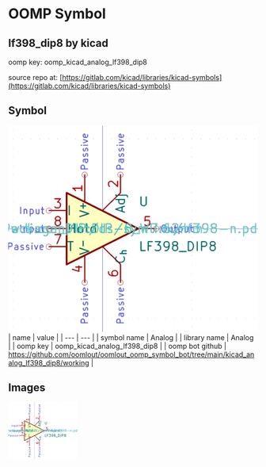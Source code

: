 # OOMP Symbol  
## lf398_dip8  by kicad  
  
oomp key: oomp_kicad_analog_lf398_dip8  
  
source repo at: [https://gitlab.com/kicad/libraries/kicad-symbols](https://gitlab.com/kicad/libraries/kicad-symbols)  
## Symbol  
  
[![working.png](working_600.png)](working.png)  
| name | value | 
| --- | --- | 
| symbol name | Analog | 
| library name | Analog | 
| oomp key | oomp_kicad_analog_lf398_dip8 | 
| oomp bot github | https://github.com/oomlout/oomlout_oomp_symbol_bot/tree/main/kicad_analog_lf398_dip8/working | 
## Images  
  
[![working.png](working_140.png)](working.png)  
